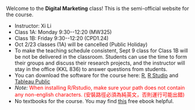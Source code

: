 Welcome to the **Digital Marketing** class! This is the semi-official website for the course.

- Instructor: Xi Li
- Class 1A: Monday 9:30--12:20 (MW325) 
- Class 1B: Friday 9:30--12:20 (CPD1.24) 
- Oct 2/23 classes (1A) will be cancelled (Public Holiday)
- To make the teaching schedule consistent, Sept 9 class for Class 1B will be not be delivered in the classroom. Students can use the time to form their groups and discuss their research projects, and the instructor will stay in the office (KKL 836) to answer questions from students.    
- You can download the software for the course here: [R](https://cloud.r-project.org/), [R Studio](https://www.rstudio.com/products/rstudio/download/#download) and [Tableau Public](https://www.tableau.com/products/public/download) 
- *Note:* <span style="color:red">When installing R/Rstudio, make sure your path does not contain any non-english characters. (安裝路徑必須為純英文，否則運行可能出錯) </span>     
- No textbooks for the course. You may find [this](http://www.redandyellow.co.za/wp-content/uploads/2021/11/RedYellow_eMarketing_Textbook_6thEdition.pdf) free ebook helpful.
